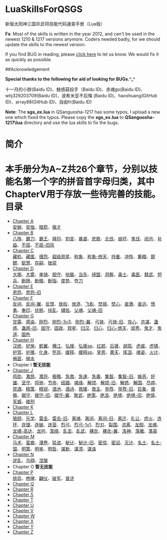 LuaSkillsForQSGS
================

新版太阳神三国杀武将技能代码速查手册（Lua版）

**Fs**: Most of the skills is written in the year 2012, and can't be used in the newest 1210 & 1217 versions anymore.
Coders needed badly, for we should update the skills to the newest version.

If you find BUG in reading, please [click here](https://github.com/DGAH/LuaSkillsForQSGS/issues/7) to let us know. We would fix it as quickly as possible.

##Acknowledgement

**Special thanks to the following for aid of looking for BUGs.^_^**

十一月的小胖(Baidu ID)、魅惑菇投手（Baidu ID)、赤魂go(Baidu ID)、whj329203709(Baidu ID)、波希米亚不后悔 (Baidu ID)、haoshuang(GitHub ID)、array88(GitHub ID)、自由fr(Baidu ID)

**Note**: The **sgs\_ex.lua** in QSanguosha-1217 has some typos, I upload a new one which fixed the typos.
Please copy the **sgs_ex.lua** to **QSanguosha-1217\lua** directory and use the lua skills to fix the bugs.

 简介 
====================

本手册分为A~Z共26个章节，分别以技能名第一个字的拼音首字母归类，其中**ChapterV**用于存放一些待完善的技能。 
目录
====================
- [Chapter A](ChapterA.md)  
 [安娴](ChapterA.md#安娴)、[安恤](ChapterA.md#安恤)、[暗箭](ChapterA.md#暗箭)、[傲才](ChapterA.md#傲才)
- [Chapter B](ChapterB.md)  
[八阵](ChapterB.md#八阵)、[霸刀](ChapterB.md#霸刀)、[霸王](ChapterB.md#霸王)、[拜印](ChapterB.md#拜印)、[豹变](ChapterB.md#豹变)、[暴虐](ChapterB.md#暴虐)、[悲歌](ChapterB.md#悲歌)、[北伐](ChapterB.md#北伐)、[崩坏](ChapterB.md#崩坏)、[笔伐](ChapterB.md#笔伐)、[闭月](ChapterB.md#闭月)、[补益](ChapterB.md#补益)、[不屈](ChapterB.md#不屈)、[不屈-旧风](ChapterB.md#不屈-旧风) 
- [Chapter C](ChapterC.md)  
 [藏机](ChapterC.md#藏机)、[藏匿](ChapterC.md#藏匿)、[缠怨](ChapterC.md#缠怨)、[超级观星](ChapterC.md#超级观星)、[称象](ChapterC.md#称象)、[称象-倚天](ChapterC.md#称象-倚天)、[持重](ChapterC.md#持重)、[冲阵](ChapterC.md#冲阵)、[筹粮](ChapterC.md#筹粮)、[醇醪](ChapterC.md#醇醪)、[聪慧](ChapterC.md#聪慧)、[存嗣](ChapterC.md#存嗣)、[挫锐](ChapterC.md#挫锐)
- [Chapter D](ChapterD.md)  
[大喝](ChapterD.md#大喝)、[大雾](ChapterD.md#大雾)、[单骑](ChapterD.md#单骑)、[胆守](ChapterD.md#胆守)、[啖酪](ChapterD.md#啖酪)、[当先](ChapterD.md#当先)、[缔盟](ChapterD.md#缔盟)、[洞察](ChapterD.md#洞察)、[毒士](ChapterD.md#毒士)、[毒医](ChapterD.md#毒医)、[黩武](ChapterD.md#黩武)、[短兵](ChapterD.md#短兵)、[断肠](ChapterD.md#断肠)、[断粮](ChapterD.md#断粮)、[断指](ChapterD.md#断指)、[度势](ChapterD.md#度势)、[夺刀](ChapterD.md#夺刀)
- [Chapter E](ChapterE.md)  
[恩怨](ChapterE.md#恩怨)、[恩怨-旧](ChapterE.md#恩怨-旧)
- [Chapter F](ChapterF.md)   
[反间](ChapterF.md#反间)、[反间-翼](ChapterF.md#反间-翼)、[反馈](ChapterF.md#反馈)、[放权](ChapterF.md#放权)、[放逐](ChapterF.md#放逐)、[飞影](ChapterF.md#飞影)、[焚城](ChapterF.md#焚城)、[焚心](ChapterF.md#焚心)、[奋激](ChapterF.md#奋激)、[奋迅](ChapterF.md#奋迅)、[愤勇](ChapterF.md#愤勇)、[奉印](ChapterF.md#奉印)、[伏枥](ChapterF.md#伏枥)、[扶乱](ChapterF.md#扶乱)、[辅佐](ChapterF.md#辅佐)、[父魂](ChapterF.md#父魂)、[父魂-旧](ChapterF.md#父魂-旧)
- [Chapter G](ChapterG.md)  
[甘露](ChapterG.md#甘露)、[感染](ChapterG.md#感染)、[刚烈](ChapterG.md#刚烈)、[刚烈-3v3](ChapterG.md#刚烈-3v3)、[刚烈-翼](ChapterG.md#刚烈-翼)、[弓骑](ChapterG.md#弓骑)、[弓骑-旧](ChapterG.md#弓骑-旧)、[攻心](ChapterG.md#攻心)、[共谋](ChapterG.md#共谋)、[蛊惑](ChapterG.md#蛊惑)、[蛊惑-旧](ChapterG.md#蛊惑-旧)、[固守](ChapterG.md#固守)、[固政](ChapterG.md#固政)、[观星](ChapterG.md#观星)、[归汉](ChapterG.md#归汉)、[归心](ChapterG.md#归心)、[归心-倚天](ChapterG.md#归心-倚天)、[闺秀](ChapterG.md#闺秀)、[鬼才](ChapterG.md#鬼才)、[鬼道](ChapterG.md#鬼道)、[国色](ChapterG.md#国色)
- [Chapter H](ChapterH.md)  
[汉统](ChapterH.md#汉统)、[好施](ChapterH.md#好施)、[鹤翼](ChapterH.md#鹤翼)、[横江](ChapterH.md#横江)、[弘援](ChapterH.md#弘援)、[弘援sp](ChapterH.md#弘援sp)、[红颜](ChapterH.md#红颜)、[后援](ChapterH.md#后援)、[胡笳](ChapterH.md#胡笳)、[虎威](ChapterH.md#虎威)、[虎啸](ChapterH.md#虎啸)、[护驾](ChapterH.md#护驾)、[护援](ChapterH.md#护援)、[化身](ChapterH.md#化身)、[怀异](ChapterH.md#排异)、[缓释](ChapterH.md#缓释)、[缓释sp](ChapterH.md#缓释sp)、[皇恩](ChapterH.md#皇恩)、[黄天](ChapterH.md#黄天)、[挥泪](ChapterH.md#挥泪)、[魂姿](ChapterH.md#魂姿)、[火计](ChapterH.md#火计)、[祸首](ChapterH.md#祸首)、[祸水](ChapterH.md#祸水)
- Chapter I **暂无技能**
- [Chapter J](ChapterJ.md)  
[鸡肋](ChapterJ.md#鸡肋)、[激昂](ChapterJ.md#激昂)、[激将](ChapterJ.md#激将)、[极略](ChapterJ.md#极略)、[急救](ChapterJ.md#急救)、[急速](ChapterJ.md#急速)、[急袭](ChapterJ.md#急袭)、[集智](ChapterJ.md#集智)、[集智-旧](ChapterJ.md#集智-旧)、[嫉恶](ChapterJ.md#嫉恶)、[奸雄](ChapterJ.md#奸雄)、[坚守](ChapterJ.md#坚守)、[将驰](ChapterJ.md#将驰)、[节命](ChapterJ.md#节命)、[结姻](ChapterJ.md#结姻)、[竭缘](ChapterJ.md#竭缘)、[解烦](ChapterJ.md#解烦)、[解烦-旧](ChapterJ.md#解烦-旧)、[解惑](ChapterJ.md#解惑)、[解围](ChapterJ.md#解围)、[尽瘁](ChapterJ.md#尽瘁)、[禁酒](ChapterJ.md#禁酒)、[精策](ChapterJ.md#精策)、[精锐](ChapterJ.md#精锐)、[酒池](ChapterJ.md#酒池)、[酒诗](ChapterJ.md#酒诗)、[救援](ChapterJ.md#救援)、[救主](ChapterJ.md#救主)、[举荐](ChapterJ.md#举荐)、[举荐-旧](ChapterJ.md#举荐-旧)、[巨象](ChapterJ.md#巨象)、[倨傲](ChapterJ.md#倨傲)、[据守](ChapterJ.md#据守)、[据守-旧](ChapterJ.md#据守-旧)、[据守-翼](ChapterJ.md#据守-翼)、[聚武](ChapterJ.md#聚武)、[绝策](ChapterJ.md#绝策)、[绝汲](ChapterJ.md#绝汲)、[绝境](ChapterJ.md#绝境)、[绝境-旧](ChapterJ.md#绝境-旧)、[绝情](ChapterJ.md#绝情)、[军威](ChapterJ.md#军威)、[峻刑](ChapterJ.md#峻刑)
- [Chapter K](ChapterK.md)
- [Chapter L](ChapterL.md)  
[狼顾](ChapterL.md#狼顾)、[乐学](ChapterL.md#乐学)、[雷击](ChapterL.md#雷击)、[雷击-旧](ChapterL.md#雷击-旧)、[离魂](ChapterL.md#离魂)、[离间](ChapterL.md#离间)、[离间-旧](ChapterL.md#离间-旧)、[离迁](ChapterL.md#离迁)、[礼让](ChapterL.md#礼让)、[疠火](ChapterL.md#疠火)、[连环](ChapterL.md#连环)、[连理](ChapterL.md#连理)、[连破](ChapterL.md#连破)、[连营](ChapterL.md#连营)、[烈弓](ChapterL.md#烈弓)、[烈弓-1v1](ChapterL.md#烈弓-1v1)、[烈刃](ChapterL.md#烈刃)、[裂围](ChapterL.md#裂围)、[流离](ChapterL.md#流离)、[龙胆](ChapterL.md#龙胆)、[龙魂](ChapterL.md#龙魂)、[龙魂-高达](ChapterL.md#龙魂-高达)、[龙吟](ChapterL.md#龙吟)、[笼络](ChapterL.md#笼络)、[乱击](ChapterL.md#乱击)、[乱武](ChapterL.md#乱武)、[裸衣](ChapterL.md#裸衣)、[裸衣-翼](ChapterL.md#裸衣-翼)、[洛神](ChapterL.md#洛神)、[落雁](ChapterL.md#落雁)、[落英](ChapterL.md#落英)
- [Chapter M](ChapterM.md)  
[马术](ChapterM.md#马术)、[蛮裔](ChapterM.md#蛮裔)、[漫卷](ChapterM.md#漫卷)、[猛进](ChapterM.md#猛进)、[秘计](ChapterM.md#秘计)、[秘计-旧](ChapterM.md#秘计-旧)、[密信](ChapterM.md#密信)、[密诏](ChapterM.md#密诏)、[灭计](ChapterM.md#灭计)、[名士](ChapterM.md#名士)、[名士-国](ChapterM.md#名士-国)、[明策](ChapterM.md#明策)、[明鉴](ChapterM.md#明鉴)、[明哲](ChapterM.md#明哲)、[谋断](ChapterM.md#谋断)、[谋溃](ChapterM.md#谋溃)、[谋诛](ChapterM.md#谋诛)
- [Chapter N](ChapterN.md)  
[逆乱](ChapterN.md#逆乱)、[鸟翔](ChapterN.md#鸟翔)、[涅槃](ChapterN.md#涅槃)
- Chapter O **暂无技能**
- [Chapter P](ChapterP.md)  
[排异](ChapterP.md#排异)、[咆哮](ChapterP.md#咆哮)、[翩仪](ChapterP.md#翩仪)、[破军](ChapterP.md#破军)、[普济](ChapterP.md#普济)
- [Chapter Q](ChapterQ.md) 
- [Chapter R](ChapterR.md)
- [Chapter S](ChapterS.md)
- [Chapter T](ChapterT.md)
- [Chapter U](ChapterU.md)
- [Chapter V](ChapterV.md)
- [Chapter W](ChapterW.md)
- [Chapter X](ChapterX.md)
- [Chapter Y](ChapterY.md)
- [Chapter Z](ChapterZ.md)

